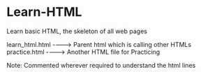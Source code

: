 # Learn-HTML
Learn basic HTML, the skeleton of all web pages


learn_html.html  ---->   Parent html which is calling other HTMLs                                                                                                        practice.html    ---->   Another HTML file for Practicing 

Note: Commented wherever required to understand the html lines
